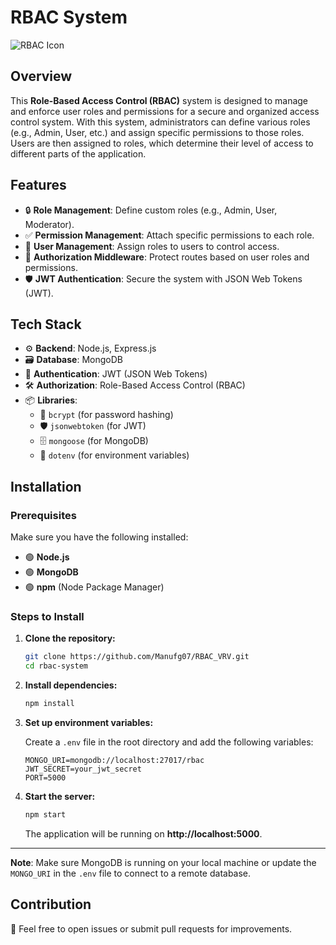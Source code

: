 # RBAC System

![RBAC Icon](https://img.icons8.com/external-flat-juicy-fish/50/000000/external-role-based-access-control-security-external-flat-flat-juicy-fish.png)

## Overview

This **Role-Based Access Control (RBAC)** system is designed to manage and enforce user roles and permissions for a secure and organized access control system. With this system, administrators can define various roles (e.g., Admin, User, etc.) and assign specific permissions to those roles. Users are then assigned to roles, which determine their level of access to different parts of the application.

## Features

- 🔒 **Role Management**: Define custom roles (e.g., Admin, User, Moderator).
- ✅ **Permission Management**: Attach specific permissions to each role.
- 👤 **User Management**: Assign roles to users to control access.
- 🔐 **Authorization Middleware**: Protect routes based on user roles and permissions.
- 🛡️ **JWT Authentication**: Secure the system with JSON Web Tokens (JWT).

## Tech Stack

- ⚙️ **Backend**: Node.js, Express.js
- 🗃️ **Database**: MongoDB 
- 🔑 **Authentication**: JWT (JSON Web Tokens)
- 🛠️ **Authorization**: Role-Based Access Control (RBAC)
- 📦 **Libraries**: 
  - 🔐 `bcrypt` (for password hashing)
  - 🛡️ `jsonwebtoken` (for JWT)
  - 🗄️ `mongoose` (for MongoDB)
  - 🌱 `dotenv` (for environment variables)

## Installation

### Prerequisites

Make sure you have the following installed:

- 🟢 **Node.js**
- 🟢 **MongoDB**
- 🟢 **npm** (Node Package Manager)

### Steps to Install

1. **Clone the repository:**

    ```bash
    git clone https://github.com/Manufg07/RBAC_VRV.git
    cd rbac-system
    ```

2. **Install dependencies:**

    ```bash
    npm install
    ```

3. **Set up environment variables:**

    Create a `.env` file in the root directory and add the following variables:

    ```env
    MONGO_URI=mongodb://localhost:27017/rbac
    JWT_SECRET=your_jwt_secret
    PORT=5000
    ```

4. **Start the server:**

    ```bash
    npm start
    ```

    The application will be running on **http://localhost:5000**.

---

**Note**: Make sure MongoDB is running on your local machine or update the `MONGO_URI` in the `.env` file to connect to a remote database.

## Contribution

🤝 Feel free to open issues or submit pull requests for improvements.

